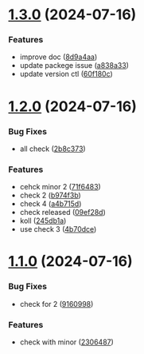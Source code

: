 # [1.3.0](https://github.com/SubradevSarkar/nextube/compare/v1.2.0...v1.3.0) (2024-07-16)


### Features

* improve doc ([8d9a4aa](https://github.com/SubradevSarkar/nextube/commit/8d9a4aa096a0d36cb1630e28b5a541534e171382))
* update packege issue ([a838a33](https://github.com/SubradevSarkar/nextube/commit/a838a3390fcebadadca02425178f2e482b3603b5))
* update version ctl ([60f180c](https://github.com/SubradevSarkar/nextube/commit/60f180c7719cb226e1dc248b3b34b4167fe8a8a5))



# [1.2.0](https://github.com/SubradevSarkar/nextube/compare/v1.1.0...v1.2.0) (2024-07-16)


### Bug Fixes

* all check ([2b8c373](https://github.com/SubradevSarkar/nextube/commit/2b8c37393dc5b9ba2d72e1808d78a8a4f5ab5678))


### Features

* cehck minor 2 ([71f6483](https://github.com/SubradevSarkar/nextube/commit/71f648321ffd899331c56d95c0e652aba46ca2a5))
* check 2 ([b974f3b](https://github.com/SubradevSarkar/nextube/commit/b974f3b8360671c057dd4fd9890ccfe43934a20f))
* check 4 ([a4b715d](https://github.com/SubradevSarkar/nextube/commit/a4b715dc677e19773b1f0e91cc35d3a3be66ee4a))
* check released ([09ef28d](https://github.com/SubradevSarkar/nextube/commit/09ef28d593f9395db57b4db1833bb7571ba60aee))
* koll ([245db1a](https://github.com/SubradevSarkar/nextube/commit/245db1a6e5747e345f11e97f19c17492f022e76a))
* use check 3 ([4b70dce](https://github.com/SubradevSarkar/nextube/commit/4b70dce6e06f65845252c317c7e0a72e9dffb560))



# [1.1.0](https://github.com/SubradevSarkar/nextube/compare/v0.1.0...v1.1.0) (2024-07-16)


### Bug Fixes

* check for 2 ([9160998](https://github.com/SubradevSarkar/nextube/commit/9160998aaf1ae0c72b2f4b424717a5688480b129))


### Features

* check with minor ([2306487](https://github.com/SubradevSarkar/nextube/commit/23064873689f648f5b6b33dcde50ef2d76dc9683))



